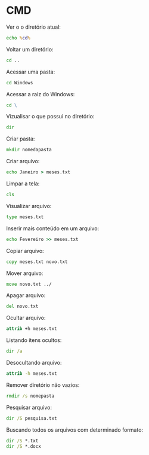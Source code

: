 # CMD

Ver o o diretório atual:

```cmd
echo %cd%
```

Voltar um diretório:

```cmd
cd ..
```

Acessar uma pasta:

```cmd
cd Windows
```

Acessar a raiz do Windows:

```cmd
cd \
```

Vizualisar o que possui no diretório:

```cmd
dir
```

Criar pasta:

```cmd
mkdir nomedapasta
```

Criar arquivo:

```cmd
echo Janeiro > meses.txt
```

Limpar a tela:

```cmd
cls
```

Visualizar arquivo:

```cmd
type meses.txt
```

Inserir mais conteúdo em um arquivo:

```cmd
echo Fevereiro >> meses.txt
```

Copiar arquivo:

```cmd
copy meses.txt novo.txt
```

Mover arquivo:

```cmd
move novo.txt ../
```

Apagar arquivo:

```cmd
del novo.txt
```

Ocultar arquivo:

```cmd
attrib +h meses.txt
```

Listando itens ocultos:

```cmd
dir /a
```

Desocultando arquivo:

```cmd
attrib -h meses.txt
```

Remover diretório não vazios:

```cmd
rmdir /s nomepasta
```

Pesquisar arquivo:

```cmd
dir /S pesquisa.txt
```

Buscando todos os arquivos com determinado formato:

```cmd
dir /S *.txt
dir /S *.docx
```
